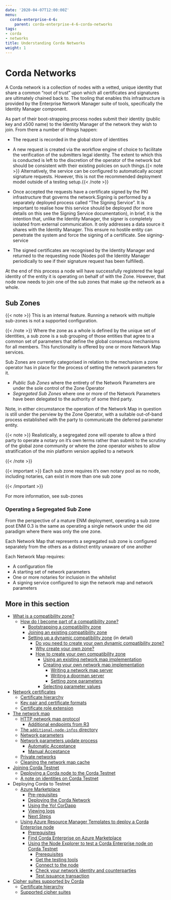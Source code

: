 ```yaml
---
date: '2020-04-07T12:00:00Z'
menu:
  corda-enterprise-4-6:
    parent: corda-enterprise-4-6-corda-networks
tags:
- corda
- networks
title: Understanding Corda Networks
weight: 1
---
```


# Corda Networks

A Corda network is a collection of nodes with a vetted, unique identity that share a common “root of trust”
upon which all certificates and signatures are ultimately chained back to. The tooling that enables this infrastructure
is provided by the Enterprise Network Manager suite of tools, specifically the Identity Manager component.

As part of their boot-strapping process nodes submit their identity (public key and x500 name) to the Identity Manager
of the network they wish to join. From there a number of things happen:


* The request is recorded in the global store of identities
* A new request is created via the workflow engine of choice to facilitate the verification of the submitters legal
identity. The extent to which this is conducted is left to the discretion of the operator of the network but
should be consistent with their existing policies on such things.{{< note >}}
Alternatively, the service can be configured to automatically accept signature requests. However, this is
not the recommended deployment model outside of a testing setup.{{< /note >}}

* Once accepted the requests have a certificate signed by the PKI infrastructure that governs the network.Signing is performed by a separately deployed process called “The Signing Service”. It is important to realise how
this service should be deployed (for more details on this see the Signing Service documentation), in brief, it is the
intention that, unlike the Identity Manager, the signer is completely isolated from external communication. It only
addresses a data source it shares with the Identity Manager. This ensure no hostile entity can penetrate the system
and force the signing of a certificate. See signing-service
* The signed certificates are recognised by the Identity Manager and returned to the requesting node (Nodes poll the
Identity Manager periodically to see if their signature request has been fulfilled).

At the end of this process a node will have successfully registered the legal identity of the entity it is operating
on behalf of with the Zone. However, that node now needs to join one of the sub zones that make up the network as a
whole.


## Sub Zones

{{< note >}}
This is an internal feature. Running a network with multiple sub-zones is not a supported configuration.

{{< /note >}}
Where the zone as a whole is defined by the unique set of identities, a sub zone is a sub grouping of those entities
that agree to a common set of parameters that define the global consensus mechanisms for all members. This functionality
is offered by one or more Network Map services.

Sub Zones are currently categorised in relation to the mechanism a zone operator has in place for the process of
setting the network parameters for it.


* *Public Sub Zones* where the entirety of the Network Parameters are under the sole control of the Zone Operator
* *Segregated Sub Zones* where one or more of the Network Parameters have been delegated to the authority of some
third party.

Note, in either circumstance the operation of the Network Map in question is still under the perview by the Zone
Operator, with a suitable out-of-band process established with the party to communicate the deferred parameter
entity.

{{< note >}}
Realistically, a segregated zone will operate to allow a third party to operate a notary on it’s own
terms rather than submit to the scrutiny of the global zone community or where the zone operator wishes to allow
stratification of the min platform version applied to a network

{{< /note >}}

{{< important >}}
Each sub zone requires it’s own notary pool as no node, including notaries, can exist in more than
one sub zone


{{< /important >}}

For more information, see sub-zones


### Operating a Segregated Sub Zone

From the perspective of a mature ENM deployment, operating a sub zone post ENM 0.3 is the same as operating a single
network under the old paradigm where there was only the one zone.

Each Network Map that represents a segregated sub zone is configured separately from the others as a distinct entity
unaware of one another

Each Network Map requires:

* A configuration file
* A starting set of network parameters
* One or more notaries for inclusion in the whitelist
* A signing service configured to sign the network map and network parameters


## More in this section

* [What is a compatibility zone?](compatibility-zones.md)
    * [How do I become part of a compatibility zone?](compatibility-zones.md#how-do-i-become-part-of-a-compatibility-zone)
        * [Bootstrapping a compatibility zone](compatibility-zones.md#bootstrapping-a-compatibility-zone)
        * [Joining an existing compatibility zone](compatibility-zones.md#joining-an-existing-compatibility-zone)
        * [Setting up a dynamic compatibility zone](setting-up-a-dynamic-compatibility-zone.md) (in detail)
            * [Do you need to create your own dynamic compatibility zone?](setting-up-a-dynamic-compatibility-zone.md#do-you-need-to-create-your-own-dynamic-compatibility-zone)
            * [Why create your own zone?](setting-up-a-dynamic-compatibility-zone.md#why-create-your-own-zone)
            * [How to create your own compatibility zone](setting-up-a-dynamic-compatibility-zone.md#how-to-create-your-own-compatibility-zone)
                * [Using an existing network map implementation](setting-up-a-dynamic-compatibility-zone.md#using-an-existing-network-map-implementation)
                * [Creating your own network map implementation](setting-up-a-dynamic-compatibility-zone.md#creating-your-own-network-map-implementation)
                    * [Writing a network map server](setting-up-a-dynamic-compatibility-zone.md#writing-a-network-map-server)
                    * [Writing a doorman server](setting-up-a-dynamic-compatibility-zone.md#writing-a-doorman-server)
                    * [Setting zone parameters](setting-up-a-dynamic-compatibility-zone.md#setting-zone-parameters)
                * [Selecting parameter values](setting-up-a-dynamic-compatibility-zone.md#selecting-parameter-values)
* [Network certificates](permissioning.md)
    * [Certificate hierarchy](permissioning.md#certificate-hierarchy)
    * [Key pair and certificate formats](permissioning.md#key-pair-and-certificate-formats)
    * [Certificate role extension](permissioning.md#certificate-role-extension)
* [The network map](network-map.md)
    * [HTTP network map protocol](network-map.md#http-network-map-protocol)
        * [Additional endpoints from R3](network-map.md#additional-endpoints-from-r3)
    * [The `additional-node-infos` directory](network-map.md#the-additional-node-infos-directory)
    * [Network parameters](network-map.md#network-parameters)
    * [Network parameters update process](network-map.md#network-parameters-update-process)
        * [Automatic Acceptance](network-map.md#automatic-acceptance)
        * [Manual Acceptance](network-map.md#manual-acceptance)
    * [Private networks](network-map.md#private-networks)
    * [Cleaning the network map cache](network-map.md#cleaning-the-network-map-cache)
* [Joining Corda Testnet](corda-testnet-intro.md)
    * [Deploying a Corda node to the Corda Testnet](corda-testnet-intro.md#deploying-a-corda-node-to-the-corda-testnet)
    * [A note on identities on Corda Testnet](corda-testnet-intro.md#a-note-on-identities-on-corda-testnet)
* Deploying Corda to Testnet
    * [Azure Marketplace](azure-vm.md)
        * [Pre-requisites](azure-vm.md#pre-requisites)
        * [Deploying the Corda Network](azure-vm.md#deploying-the-corda-network)
        * [Using the Yo! CorDapp](azure-vm.md#using-the-yo-cordapp)
        * [Viewing logs](azure-vm.md#viewing-logs)
        * [Next Steps](azure-vm.md#next-steps)
    * [Using Azure Resource Manager Templates to deploy a Corda Enterprise node](azure-template-guide.md)
        * [Prerequisites](azure-template-guide.md#prerequisites)
        * [Find Corda Enterprise on Azure Marketplace](azure-template-guide.md#find-corda-enterprise-on-azure-marketplace)
        * [Using the Node Explorer to test a Corda Enterprise node on Corda Testnet](testnet-explorer.md)
            * [Prerequisites](testnet-explorer.md#prerequisites)
            * [Get the testing tools](testnet-explorer.md#get-the-testing-tools)
            * [Connect to the node](testnet-explorer.md#connect-to-the-node)
            * [Check your network identity and counterparties](testnet-explorer.md#check-your-network-identity-and-counterparties)
            * [Test issuance transaction](testnet-explorer.md#test-issuance-transaction)
* [Cipher suites supported by Corda](cipher-suites.md)
    * [Certificate hierarchy](cipher-suites.md#certificate-hierarchy)
    * [Supported cipher suites](cipher-suites.md#supported-cipher-suites)
